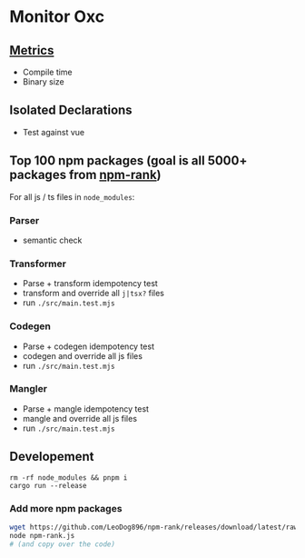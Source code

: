 # Monitor Oxc

## [Metrics](https://oxc-project.github.io/monitor-oxc/metrics)

* Compile time
* Binary size

## Isolated Declarations

* Test against vue

## Top 100 npm packages (goal is all 5000+ packages from [npm-rank](https://github.com/LeoDog896/npm-rank))


For all js / ts files in `node_modules`:

### Parser

* semantic check

### Transformer

* Parse + transform idempotency test
* transform and override all `j|tsx?` files
* run `./src/main.test.mjs`

### Codegen

* Parse + codegen idempotency test
* codegen and override all js files
* run `./src/main.test.mjs`

### Mangler

* Parse + mangle idempotency test
* mangle and override all js files
* run `./src/main.test.mjs`


## Developement

```
rm -rf node_modules && pnpm i
cargo run --release
```

### Add more npm packages

```bash
wget https://github.com/LeoDog896/npm-rank/releases/download/latest/raw.json
node npm-rank.js
# (and copy over the code)
```
